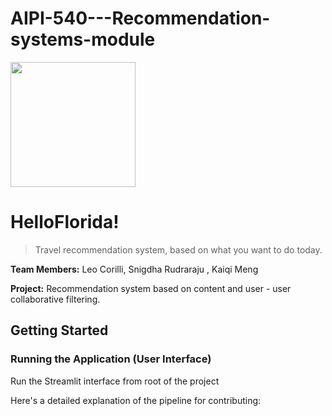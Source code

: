 # AIPI-540---Recommendation-systems-module


<img src="https://hips.hearstapps.com/hmg-prod.s3.amazonaws.com/images/friends-joey-chandler-rachel-monica-1551614102.jpg" width="200" height="200">

# HelloFlorida! <br/>
>Travel recommendation system, based on what you want to do today.


**Team Members:** Leo Corilli, Snigdha Rudraraju , Kaiqi Meng

**Project:** Recommendation system based on content and user - user collaborative filtering.

## Getting Started

### Running the Application (User Interface)

Run the Streamlit interface from root of the project

Here's a detailed explanation of the pipeline for contributing: 

